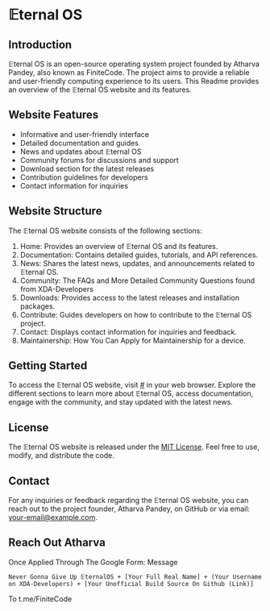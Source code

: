 # 𝔼ternal OS

## Introduction
𝔼ternal OS is an open-source operating system project founded by Atharva Pandey, also known as FiniteCode. The project aims to provide a reliable and user-friendly computing experience to its users. This Readme provides an overview of the 𝔼ternal OS website and its features.

## Website Features
- Informative and user-friendly interface
- Detailed documentation and guides
- News and updates about 𝔼ternal OS
- Community forums for discussions and support
- Download section for the latest releases
- Contribution guidelines for developers
- Contact information for inquiries

## Website Structure
The 𝔼ternal OS website consists of the following sections:

1. Home: Provides an overview of 𝔼ternal OS and its features.
2. Documentation: Contains detailed guides, tutorials, and API references.
3. News: Shares the latest news, updates, and announcements related to 𝔼ternal OS.
4. Community: The FAQs and More Detailed Community Questions found from XDA-Developers
5. Downloads: Provides access to the latest releases and installation packages.
6. Contribute: Guides developers on how to contribute to the 𝔼ternal OS project.
7. Contact: Displays contact information for inquiries and feedback.
8. Maintainership: How You Can Apply for Maintainership for a device.

## Getting Started
To access the 𝔼ternal OS website, visit [#](EternalOS) in your web browser. Explore the different sections to learn more about 𝔼ternal OS, access documentation, engage with the community, and stay updated with the latest news.

## License
The 𝔼ternal OS website is released under the [MIT License](LICENSE). Feel free to use, modify, and distribute the code.

## Contact
For any inquiries or feedback regarding the 𝔼ternal OS website, you can reach out to the project founder, Atharva Pandey, on GitHub or via email: [your-email@example.com](mailto:your-email@example.com).

## Reach Out Atharva
Once Applied Through The Google Form:
Message 
```
Never Gonna Give Up 𝔼ternalOS + [Your Full Real Name] + (Your Username on XDA-Developers) + [Your Unofficial Build Source On Github (Link)]
```
To t.me/FiniteCode
